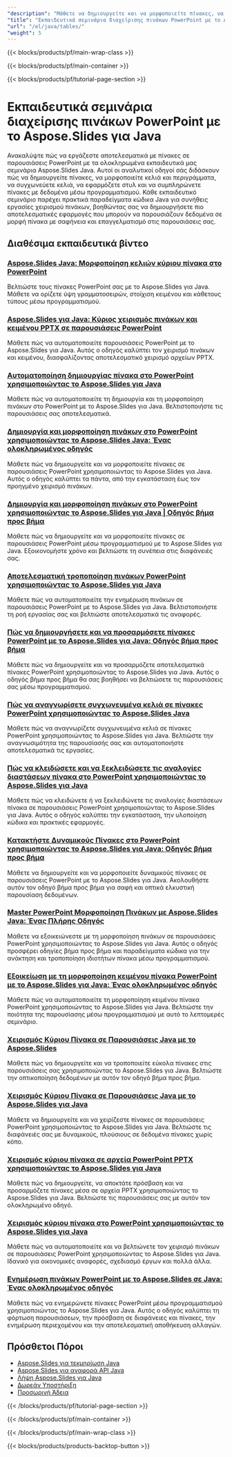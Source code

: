 ```yaml
---
"description": "Μάθετε να δημιουργείτε και να μορφοποιείτε πίνακες, να διαχειρίζεστε κελιά και να εφαρμόζετε σύνθετες δομές πινάκων στο PowerPoint με αυτά τα σεμινάρια Java για το Aspose.Slides."
"title": "Εκπαιδευτικά σεμινάρια διαχείρισης πινάκων PowerPoint με το Aspose.Slides για Java"
"url": "/el/java/tables/"
"weight": 5
---
```


{{< blocks/products/pf/main-wrap-class >}}

{{< blocks/products/pf/main-container >}}

{{< blocks/products/pf/tutorial-page-section >}}
# Εκπαιδευτικά σεμινάρια διαχείρισης πινάκων PowerPoint με το Aspose.Slides για Java

Ανακαλύψτε πώς να εργάζεστε αποτελεσματικά με πίνακες σε παρουσιάσεις PowerPoint με τα ολοκληρωμένα εκπαιδευτικά μας σεμινάρια Aspose.Slides Java. Αυτοί οι αναλυτικοί οδηγοί σάς διδάσκουν πώς να δημιουργείτε πίνακες, να μορφοποιείτε κελιά και περιγράμματα, να συγχωνεύετε κελιά, να εφαρμόζετε στυλ και να συμπληρώνετε πίνακες με δεδομένα μέσω προγραμματισμού. Κάθε εκπαιδευτικό σεμινάριο παρέχει πρακτικά παραδείγματα κώδικα Java για συνήθεις εργασίες χειρισμού πινάκων, βοηθώντας σας να δημιουργήσετε πιο αποτελεσματικές εφαρμογές που μπορούν να παρουσιάζουν δεδομένα σε μορφή πίνακα με σαφήνεια και επαγγελματισμό στις παρουσιάσεις σας.

## Διαθέσιμα εκπαιδευτικά βίντεο

### [Aspose.Slides Java: Μορφοποίηση κελιών κύριου πίνακα στο PowerPoint](./aspose-slides-java-table-cell-formatting/)
Βελτιώστε τους πίνακες PowerPoint σας με το Aspose.Slides για Java. Μάθετε να ορίζετε ύψη γραμματοσειρών, στοίχιση κειμένου και κάθετους τύπους μέσω προγραμματισμού.

### [Aspose.Slides για Java: Κύριος χειρισμός πινάκων και κειμένου PPTX σε παρουσιάσεις PowerPoint](./aspose-slides-java-pptx-table-text-manipulation-guide/)
Μάθετε πώς να αυτοματοποιείτε παρουσιάσεις PowerPoint με το Aspose.Slides για Java. Αυτός ο οδηγός καλύπτει τον χειρισμό πινάκων και κειμένου, διασφαλίζοντας αποτελεσματικό χειρισμό αρχείων PPTX.

### [Αυτοματοποίηση δημιουργίας πίνακα στο PowerPoint χρησιμοποιώντας το Aspose.Slides για Java](./automate-powerpoint-table-creation-aspose-slides-java/)
Μάθετε πώς να αυτοματοποιείτε τη δημιουργία και τη μορφοποίηση πινάκων στο PowerPoint με το Aspose.Slides για Java. Βελτιστοποιήστε τις παρουσιάσεις σας αποτελεσματικά.

### [Δημιουργία και μορφοποίηση πινάκων στο PowerPoint χρησιμοποιώντας το Aspose.Slides Java: Ένας ολοκληρωμένος οδηγός](./create-format-tables-powerpoint-aspose-slides-java/)
Μάθετε πώς να δημιουργείτε και να μορφοποιείτε πίνακες σε παρουσιάσεις PowerPoint χρησιμοποιώντας το Aspose.Slides για Java. Αυτός ο οδηγός καλύπτει τα πάντα, από την εγκατάσταση έως τον προηγμένο χειρισμό πινάκων.

### [Δημιουργία και μορφοποίηση πινάκων στο PowerPoint χρησιμοποιώντας το Aspose.Slides για Java | Οδηγός βήμα προς βήμα](./create-format-tables-ppt-aspose-slides-java/)
Μάθετε πώς να δημιουργείτε και να μορφοποιείτε πίνακες σε παρουσιάσεις PowerPoint μέσω προγραμματισμού με το Aspose.Slides για Java. Εξοικονομήστε χρόνο και βελτιώστε τη συνέπεια στις διαφάνειές σας.

### [Αποτελεσματική τροποποίηση πινάκων PowerPoint χρησιμοποιώντας το Aspose.Slides για Java](./modify-powerpoint-tables-aspose-slides-java/)
Μάθετε πώς να αυτοματοποιείτε την ενημέρωση πινάκων σε παρουσιάσεις PowerPoint με το Aspose.Slides για Java. Βελτιστοποιήστε τη ροή εργασίας σας και βελτιώστε αποτελεσματικά τις αναφορές.

### [Πώς να δημιουργήσετε και να προσαρμόσετε πίνακες PowerPoint με το Aspose.Slides για Java: Οδηγός βήμα προς βήμα](./aspose-slides-java-powerpoint-tables/)
Μάθετε πώς να δημιουργείτε και να προσαρμόζετε αποτελεσματικά πίνακες PowerPoint χρησιμοποιώντας το Aspose.Slides για Java. Αυτός ο οδηγός βήμα προς βήμα θα σας βοηθήσει να βελτιώσετε τις παρουσιάσεις σας μέσω προγραμματισμού.

### [Πώς να αναγνωρίσετε συγχωνευμένα κελιά σε πίνακες PowerPoint χρησιμοποιώντας το Aspose.Slides Java](./aspose-slides-java-identify-merged-cells-powerpoint/)
Μάθετε πώς να αναγνωρίζετε συγχωνευμένα κελιά σε πίνακες PowerPoint χρησιμοποιώντας το Aspose.Slides για Java. Βελτιώστε την αναγνωσιμότητα της παρουσίασής σας και αυτοματοποιήστε αποτελεσματικά τις εργασίες.

### [Πώς να κλειδώσετε και να ξεκλειδώσετε τις αναλογίες διαστάσεων πίνακα στο PowerPoint χρησιμοποιώντας το Aspose.Slides για Java](./lock-unlock-table-aspect-ratio-powerpoint-aspose-slides-java/)
Μάθετε πώς να κλειδώνετε ή να ξεκλειδώνετε τις αναλογίες διαστάσεων πίνακα σε παρουσιάσεις PowerPoint χρησιμοποιώντας το Aspose.Slides για Java. Αυτός ο οδηγός καλύπτει την εγκατάσταση, την υλοποίηση κώδικα και πρακτικές εφαρμογές.

### [Κατακτήστε Δυναμικούς Πίνακες στο PowerPoint χρησιμοποιώντας το Aspose.Slides για Java: Οδηγός βήμα προς βήμα](./create-dynamic-tables-ppt-aspose-slides-java/)
Μάθετε να δημιουργείτε και να μορφοποιείτε δυναμικούς πίνακες σε παρουσιάσεις PowerPoint με το Aspose.Slides για Java. Ακολουθήστε αυτόν τον οδηγό βήμα προς βήμα για σαφή και οπτικά ελκυστική παρουσίαση δεδομένων.

### [Master PowerPoint Μορφοποίηση Πινάκων με Aspose.Slides Java: Ένας Πλήρης Οδηγός](./master-powerpoint-table-formatting-aspose-slides-java/)
Μάθετε να εξοικειώνεστε με τη μορφοποίηση πινάκων σε παρουσιάσεις PowerPoint χρησιμοποιώντας το Aspose.Slides για Java. Αυτός ο οδηγός προσφέρει οδηγίες βήμα προς βήμα και παραδείγματα κώδικα για την ανάκτηση και τροποποίηση ιδιοτήτων πίνακα μέσω προγραμματισμού.

### [Εξοικείωση με τη μορφοποίηση κειμένου πίνακα PowerPoint με το Aspose.Slides για Java: Ένας ολοκληρωμένος οδηγός](./master-powerpoint-table-text-formatting-aspose-slides-java/)
Μάθετε πώς να αυτοματοποιείτε τη μορφοποίηση κειμένου πίνακα PowerPoint χρησιμοποιώντας το Aspose.Slides για Java. Βελτιώστε την ποιότητα της παρουσίασης μέσω προγραμματισμού με αυτό το λεπτομερές σεμινάριο.

### [Χειρισμός Κύριου Πίνακα σε Παρουσιάσεις Java με το Aspose.Slides](./aspose-slides-java-manipulate-tables/)
Μάθετε πώς να δημιουργείτε και να τροποποιείτε εύκολα πίνακες στις παρουσιάσεις σας χρησιμοποιώντας το Aspose.Slides για Java. Βελτιώστε την οπτικοποίηση δεδομένων με αυτόν τον οδηγό βήμα προς βήμα.

### [Χειρισμός Κύριου Πίνακα σε Παρουσιάσεις Java με το Aspose.Slides για Java](./aspose-slides-java-table-manipulation/)
Μάθετε να δημιουργείτε και να χειρίζεστε πίνακες σε παρουσιάσεις PowerPoint χρησιμοποιώντας το Aspose.Slides για Java. Βελτιώστε τις διαφάνειές σας με δυναμικούς, πλούσιους σε δεδομένα πίνακες χωρίς κόπο.

### [Χειρισμός κύριου πίνακα σε αρχεία PowerPoint PPTX χρησιμοποιώντας το Aspose.Slides για Java](./master-pptx-table-manipulation-aspose-slides-java/)
Μάθετε πώς να δημιουργείτε, να αποκτάτε πρόσβαση και να προσαρμόζετε πίνακες μέσα σε αρχεία PPTX χρησιμοποιώντας το Aspose.Slides για Java. Βελτιώστε τις παρουσιάσεις σας με αυτόν τον ολοκληρωμένο οδηγό.

### [Χειρισμός κύριου πίνακα στο PowerPoint χρησιμοποιώντας το Aspose.Slides για Java](./master-table-manipulation-powerpoint-aspose-slides-java/)
Μάθετε πώς να αυτοματοποιείτε και να βελτιώνετε τον χειρισμό πινάκων σε παρουσιάσεις PowerPoint χρησιμοποιώντας το Aspose.Slides για Java. Ιδανικό για οικονομικές αναφορές, σχεδιασμό έργων και πολλά άλλα.

### [Ενημέρωση πινάκων PowerPoint με το Aspose.Slides σε Java: Ένας ολοκληρωμένος οδηγός](./update-powerpoint-tables-aspose-slides-java/)
Μάθετε πώς να ενημερώνετε πίνακες PowerPoint μέσω προγραμματισμού χρησιμοποιώντας το Aspose.Slides για Java. Αυτός ο οδηγός καλύπτει τη φόρτωση παρουσιάσεων, την πρόσβαση σε διαφάνειες και πίνακες, την ενημέρωση περιεχομένου και την αποτελεσματική αποθήκευση αλλαγών.

## Πρόσθετοι Πόροι

- [Aspose.Slides για τεκμηρίωση Java](https://docs.aspose.com/slides/java/)
- [Aspose.Slides για αναφορά API Java](https://reference.aspose.com/slides/java/)
- [Λήψη Aspose.Slides για Java](https://releases.aspose.com/slides/java/)
- [Δωρεάν Υποστήριξη](https://forum.aspose.com/)
- [Προσωρινή Άδεια](https://purchase.aspose.com/temporary-license/)

{{< /blocks/products/pf/tutorial-page-section >}}

{{< /blocks/products/pf/main-container >}}

{{< /blocks/products/pf/main-wrap-class >}}

{{< blocks/products/products-backtop-button >}}